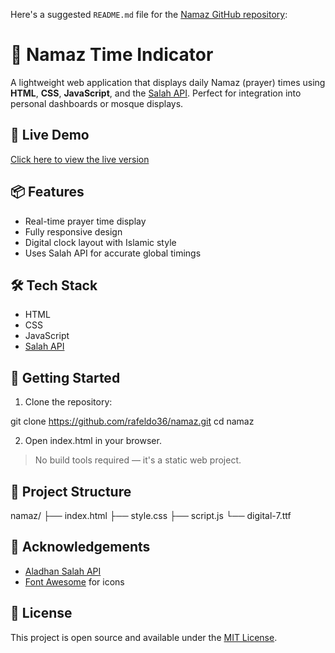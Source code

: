 Here's a suggested `README.md` file for the [Namaz GitHub repository](https://github.com/rafeldo36/namaz):

# 🕌 Namaz Time Indicator

A lightweight web application that displays daily Namaz (prayer) times using **HTML**, **CSS**, **JavaScript**, and the [Salah API](https://aladhan.com/prayer-times-api). 
Perfect for integration into personal dashboards or mosque displays.

## 🔗 Live Demo

[Click here to view the live version](https://rafeldo36.github.io/namaz/)

## 📦 Features

- Real-time prayer time display
- Fully responsive design
- Digital clock layout with Islamic style
- Uses Salah API for accurate global timings

## 🛠️ Tech Stack

- HTML
- CSS
- JavaScript
- [Salah API](https://aladhan.com/prayer-times-api)

## 🚀 Getting Started

1. Clone the repository:

git clone https://github.com/rafeldo36/namaz.git
cd namaz

2. Open index.html in your browser.

> No build tools required — it's a static web project.

## 📁 Project Structure

namaz/
├── index.html
├── style.css
├── script.js
└── digital-7.ttf

## 🙏 Acknowledgements

- [Aladhan Salah API](https://aladhan.com/prayer-times-api)
- [Font Awesome](https://fontawesome.com/) for icons

## 📄 License

This project is open source and available under the [MIT License](LICENSE).
